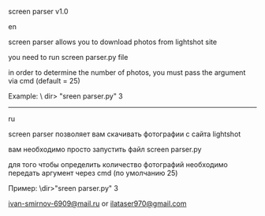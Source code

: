 screen parser v1.0

en

screen parser allows you to download photos from lightshot site

you need to run screen parser.py file

in order to determine the number of photos, you must pass the argument via cmd (default = 25)

Example: \ dir> "sreen parser.py" 3

-------------------------------------------------------------------------------
ru

screen parser позволяет вам скачивать фотографии с сайта lightshot

вам необходимо просто запустить файл screen parser.py 

для того чтобы определить количество фотографий необходимо передать аргумент через cmd (по умолчанию 25) 

Пример: \dir>"sreen parser.py" 3  




ivan-smirnov-6909@mail.ru or ilataser970@gmail.com
